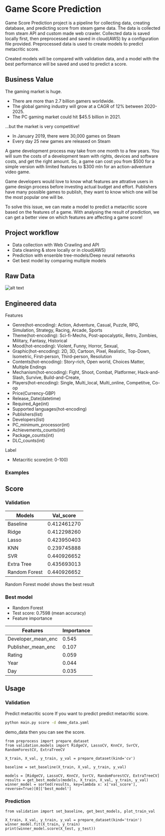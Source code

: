 # Game Score Prediction

Game Score Prediction project is a pipeline for collecting data, creating database, and predicting score from steam game data. The data is collected from steam API and custom made web crawler. Collected data is saved locally first, then preprocessed and saved in cloud(AWS) by a configuration file provided. Preprocessed data is used to create models to predict metacritic score.

Created models will be compared with validation data, and a model with the best performance will be saved and used to predict a score.

## Business Value

The gaming market is huge.
- There are more than 2.7 billion gamers worldwide.
- The global gaming industry will grow at a CAGR of 12% between 2020-2025.
- The PC gaming market could hit $45.5 billion in 2021.

...but the market is very competitive!
- In January 2019, there were 30,000 games on Steam
- Every day 25 new games are released on Steam

A game development process may take from one month to a few years. You will sum the costs of a development team with rights, devices and software costs, and get the right amount. So, a game can cost you from $500 for a simple version with limited features to $300 mln for an action-adventure video game.

Game developers would love to know what features are attrative users in game design process before investing actual budget and effort.
Publishers have many possible games to publish, they want to know which one will be the most popular one will be.

To solve this issue, we can reate a model to predict a metacritic score based on the features of a game. With analysing the result of prediction, we can get a better view on which features are affecting a game score!


## Project workflow
- Data collection with Web Crawling and API
- Data cleaning & store locally or in cloud(AWS)
- Prediction with ensenble tree-models/Deep neural networks
- Get best model by comparing multiple models


## Raw Data
![alt text](https://github.com/[username]/[reponame]/blob/[branch]/image.jpg?raw=true)

## Engineered data

Features
- Genre(hot-encoding): Action, Adventure, Casual, Puzzle, RPG, Simulation, Strategy, Racing, Arcade, Sports
- Theme(hot-encoding): Sci-fi-Mechs, Post-apocalyptic, Retro, Zombies, Military, Fantasy, Historical
- Mood(hot-encoding): Violent, Funny, Horror, Sexual,
- Graphic(hot-encoding): 2D, 3D, Cartoon, Pixel, Realistic, Top-Down, Isometric, First-person, Third-person, Resolution
- Contents(hot-encoding): Story-rich, Open world, Choices Matter, Multiple Endings
- Mechanism(hot-encoding): Fight, Shoot, Combat, Platformer, Hack-and-Slash, Survive, Build-and-Create,
- Players(hot-encoding): Single, Multi_local, Multi_online, Competitve, Co-op
- Price(Currency-GBP)
- Release_Date(datetime)
- Required_Age(int)
- Supported languages(hot-encoding)
- Publishers(list)
- Developers(list)
- PC_minimum_processor(int)
- Achievements_counts(int)
- Package_counts(int)
- DLC_counts(int)

Label
- Metacritic score(int: 0-100)

### Examples



## Score
### Validation
Models | Val_score
--- | --- 
Baseline | 0.412461270
Ridge | 0.412298260
Lasso | 0.423950403
KNN | 0.239745888
SVR | 0.440926652
Extra Tree | 0.435693013
Random Forest | 0.440926652

Random Forest model shows the best result

### Best model
- Random Forest
- Test score: 0.7598 (mean accuracy)
- Feature importance

Features | Importance
--- | --- 
Developer_mean_enc | 0.545 
Publisher_mean_enc | 0.107
Rating | 0.059
Year | 0.044
Day | 0.035

## Usage

### Validation

Predict metacritic score
If you want to predict predict metacritic score.

```bash
python main.py score -d demo_data.yaml
```
demo_data then you can see the score.

```
from preprocess import prepare_dataset
from validation.models import RidgeCV, LassoCV, KnnCV, SvrCV, RandomForestCV, ExtraTreeCV

X_train, X_val, y_train, y_val = prepare_dataset(kind='cv')

baseline = set_baseline(X_train, X_val, y_train, y_val)

models = [RidgeCV, LassoCV, KnnCV, SvrCV, RandomForestCV, ExtraTreeCV]
results = get_best_models(models, X_train, X_val, y_train, y_val)
winner_model = sorted(results, key=lambda x: x['val_score'], reverse=True)[0]['best_model']
```

### Prediction
```
from validation import set_baseline, get_best_models, plot_train_val

X_train, X_val, y_train, y_val = prepare_dataset(kind='train')
winner_model.fit(X_train, y_train)
print(winner_model.score(X_test, y_test))
```

